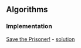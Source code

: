 ## Algorithms

### Implementation
[Save the Prisoner!](https://www.hackerrank.com/challenges/save-the-prisoner) - [solution](./algorithms/implementation/save-the-prisoner.cpp)
